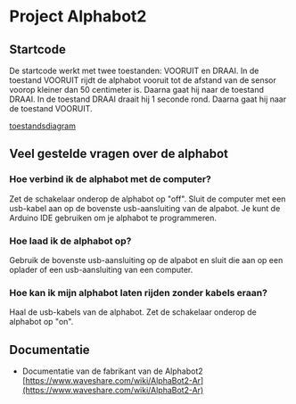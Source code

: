 # Project Alphabot2

## Startcode
De startcode werkt met twee toestanden: VOORUIT en DRAAI.
In de toestand VOORUIT rijdt de alphabot vooruit tot de afstand van de sensor voorop kleiner dan 50 centimeter is. Daarna gaat hij naar de toestand DRAAI. In de toestand DRAAI draait hij 1 seconde rond. Daarna gaat hij naar de toestand VOORUIT. 

[toestandsdiagram](alphabot.drawio.png)

## Veel gestelde vragen over de alphabot

### Hoe verbind ik de alphabot met de computer?
Zet de schakelaar onderop de alphabot op "off".
Sluit de computer met een usb-kabel aan op de bovenste usb-aansluiting van de alpabot. 
Je kunt de Arduino IDE gebruiken om je alphabot te programmeren.

### Hoe laad ik de alphabot op?
Gebruik de bovenste usb-aansluiting op de alpabot en sluit die aan op een oplader of een usb-aansluiting van een computer.

### Hoe kan ik mijn alphabot laten rijden zonder kabels eraan?
Haal de usb-kabels van de alphabot. 
Zet de schakelaar onderop de alphabot op "on".

## Documentatie
- Documentatie van de fabrikant van de Alphabot2<br>
[https://www.waveshare.com/wiki/AlphaBot2-Ar](https://www.waveshare.com/wiki/AlphaBot2-Ar)



